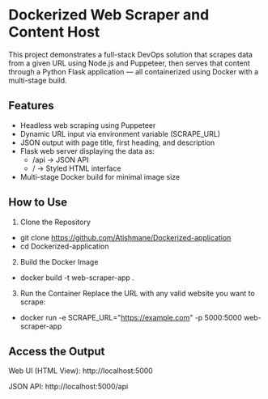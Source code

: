 # Dockerized Web Scraper and Content Host
This project demonstrates a full-stack DevOps solution that scrapes data from a given URL using Node.js and Puppeteer, then serves that content through a Python Flask application — all containerized using Docker with a multi-stage build.

## Features
- Headless web scraping using Puppeteer
- Dynamic URL input via environment variable (SCRAPE_URL)
- JSON output with page title, first heading, and description 
- Flask web server displaying the data as:
  - /api → JSON API
  - / → Styled HTML interface
- Multi-stage Docker build for minimal image size

## How to Use
1. Clone the Repository
- git clone https://github.com/Atishmane/Dockerized-application
- cd Dockerized-application

2. Build the Docker Image
- docker build -t web-scraper-app .

3. Run the Container
Replace the URL with any valid website you want to scrape:
- docker run -e SCRAPE_URL="https://example.com" -p 5000:5000 web-scraper-app

## Access the Output

Web UI (HTML View): http://localhost:5000

JSON API: http://localhost:5000/api




